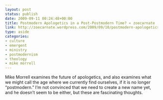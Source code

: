 ```yaml
---
layout: post
status: publish
date: 2009-09-11 00:24:48+00:00
title: Postmodern Apologetics in a Post-Postmodern Time? « zoecarnate
link: http://zoecarnate.wordpress.com/2009/09/10/postmodern-apologetics-in-a-post-postmodern-time/
type: aside
categories:
- culture
- emergent
- ministry
- postmodernism
- theology
- mike morrell
---
```


Mike Morrell examines the future of apologetics, and also examines what we might call the age where we currently find ourselves, if it is no longer “postmodern.” I’m not convinced that we need to create a new name yet, and he doesn’t seem to be either, but these are fascinating thoughts.
